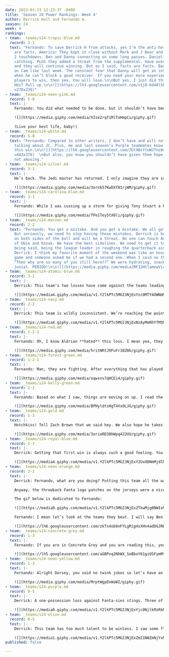 ```yaml
---
date: 2023-03-23 12:23:37 -0400
title: 'Season 24 Power Rankings: Week 4'
author: Derrick Holt and Fernando H.
season: 24
week: 4
rankings:
- team: _teams/s24-tropic-blue.md
  record: 3-1
  text: "Fernando: To save Derrick H from attacks, yes I’m the anti-hero. But facts
    are facts, America! They kept it close without Mark and J Bear and only lost by
    2 touchdowns. Ben and Danny connecting on some long passes. Daniel blocking and
    catching. PLUS they added a threat from the supplemental. Have everyone together
    and they will continue winning. But as I said, facts are facts. Barely any pressure
    on Cam like last week. The constant fear that Danny will get an interference call
    when he can’t block a good receiver. If you need your more experienced (\U0001F618)
    players to win, then yea. You will lose.\n\nBut yes, I just did this. Was good
    bbz? Pull up.\n\n![](https://lh3.googleusercontent.com/v1j8-Kd48lSBu3J1bbqqR72vj-TiXhZmQoYINpyMWfkoLyEILSALgTxdUvkVxsWcx_PbN8UDxYMUtAxATgn6LI0F-mMZAJZ3B0IH3XfrEYncX6RO91dkt2ibm8c7ZIkKiR0hFcNGQWfsimiuSmR1J74
    =270x239)"
- team: _teams/s24-neon-pink.md
  record: 5-0
  text: |-
    Fernando: You did what needed to be done, but it shouldn’t have been this close at all. They were without key players. Like no sacks, really? Baby, when you match up with Dom Trops in the playoff, it’s going to be a mess like a shirtless Derrick Johnson at Kiki dancing in the new second-floor patio on the Sunday Funday that just passed.

    ![](https://media.giphy.com/media/XIse2rqf1RlToHmpCu/giphy.gif)

    (Live your best life, baby!)
- team: _teams/s24-white.md
  record: 5-0
  text: "Fernando: Compared to other writers, I don’t have and will not spend time
    talking about JC. Plus, me and last season’s Purple teammates know Twon **loved**
    this win.\n\n![](https://lh6.googleusercontent.com/ZGt9BsYtuWJTnz0deRYtwgEL3UPzjIC7laW_AUHQp9mb3mrTUzHhZLvF5l3ZO8rBOr_tVIPyqQCfN2QRElfMkiYG5Ize_gPSGba1gz6N-mVVm_d0l5Vsg-y2EOWbZlin4FS_wtwvVshEKVHOo-oFDg
    =443x378)  \nBut also, you know you shouldn’t have given them hope. This win was
    not amusing."
- team: _teams/s24-silver.md
  record: 3-1
  text: |-
    He’s back. The Jedi master has returned. I only imagine they are saying “thank Yeezus!” because I don’t think they could survive another game with Marv being QB.

    ![](https://media.giphy.com/media/3ornk57KwDXf81rjWM/giphy.gif)
- team: _teams/s24-carolina-blue.md
  record: 3-1
  text: |-
    Fernando: While I was cussing up a storm for giving Tony Stuart a high five, I saw that y’all were having a cute little game against Daffodilfs and won in overtime. But let’s be honest: you only won in overtime when they had an injured Hotchkiss??? It should have gone more like this:

    ![](https://media.giphy.com/media/TPe1Tey5tX0li/giphy.gif)
- team: _teams/s24-maroon.md
  record: 2-2
  text: "Fernando: You get a mistake. And you get a mistake. We all get mistakes.
    But seriously, we need to stop having these mistakes. Derrick is becoming good
    on both sides of the ball and will be a threat. No one can touch Andy because
    of Obie and Kozak. We have the best sidelines. We need to get it together. That
    being said, being the league leader in roughing the quarterback ain’t it \U0001FAE1.\n\nP.S.
    Derrick: I think my favorite moment of the weekend was like an hour after our
    game and someone asked me if we had a second one. When I said no they responded
    “Then why are so many of you still here??” We were hydrating, snacking, and being
    jovial. PERIOD!\n\n![](https://media.giphy.com/media/MF12HtlamewVic5j16/giphy.gif)"
- team: _teams/s24-atomic-blue.md
  record: 3-2
  text: |-
    Derrick: This team’s two losses have come against the teams leading their respective divisions at 5-0 (White, Super Pink). This team is good, but time will tell if they can find one more gear and become great.

    ![](https://media4.giphy.com/media/v1.Y2lkPTc5MGI3NjExYzc0MTY4OWNmMzhkMjIyZDFhZDQ1Njk3ODUxYjUyMDA2YjE4NDc4ZiZjdD1n/l1J9O9elEvuRjMyXu/giphy.gif)
- team: _teams/s24-navy.md
  record: 2-2
  text: |-
    Derrick: This team is wildly inconsistent. We’re reaching the point of the season where teams are starting to cement their identity but I really don’t know which side of this team we’ll get moving forward. Is it the one that looked unstoppable and scored 71 points in week one, or the team that lost to a formidable Atomic Blue three weeks later?

    ![](https://media4.giphy.com/media/v1.Y2lkPTc5MGI3NjExNzAyMmRhYTM5MWNmMjk3ZGY3NmIxYzJjMTEzOTQyYWRlNDA4YTI4ZiZjdD1n/qhoABJOROS9kQ/giphy.gif)
- team: _teams/s24-red.md
  record: 1-2-1
  text: |-
    Fernando: Oh, I know Aldrian **hated** this loss. I mean yea, they fought back, which was shocking and cute. I’m surprised Tracy hasn’t ejected Aldrian out of a game like Twon almost did last season. Poor Gordito was the only one ejected.

    ![](https://media.giphy.com/media/hritWRtJ9FuFr38Z0b/giphy.gif)
- team: _teams/s24-forest-green.md
  record: 1-2-1
  text: |-
    Fernando: Man, they are fighting. After everything that has played out, I know they are going to have a glow-up. I know Binder will make sure of it.

    ![](https://media.giphy.com/media/oqwsns7qHCEi4/giphy.gif)
- team: _teams/s24-kelly-green.md
  record: 2-2
  text: |-
    Fernando: Based on what I saw, things are moving on up. I read the other writer’s comments and I think I’m starting to see things clicking. I mean how could they not? I mean Jim is a good QB. He only tells you who he’s planning to throw to with his eyes.

    ![](https://media.giphy.com/media/BPHyldtsHgT4VxOLJG/giphy.gif)
- team: _teams/s24-gold.md
  record: 1-3
  text: |-
    Hotchkiss! Tell Zach Brown that we said hey. We also hope he takes you to go get your injury checked because it shouldn’t be multiple colors.

    ![](https://media.giphy.com/media/3orieRD38kWpq422UU/giphy.gif)
- team: _teams/s24-royal-blue.md
  record: 1-3
  text: |-
    Derrick: Getting that first win is always such a good feeling. You’re a bit looser going into the next week. Some of the pressure is gone. And, with a matchup against a currently-middling Yellow next week, there is a real chance they could start a little streak here.

    ![](https://media4.giphy.com/media/v1.Y2lkPTc5MGI3NjExY2UxODNmMjdlMWY5YjA4NTFjZTcxMWE2M2Y2NGJkYzMwN2ZkZDllMiZjdD1n/mq750zqfwZFYPP0PfW/giphy.gif)
- team: _teams/s24-neon-orange.md
  record: 3-2
  text: |-
    Derrick: Fernando, what are you doing? Putting this team all the way down here and then leaving their power ranking blank? This is a personal attack against me.

    Anyway, the throwback Fanta logo patches on the jerseys were a nice little touch and ca-yute! Chris vs Lamar was fun to watch and Oriya had some wild catches, thriving in his first season not playing QB. Chris did get everyone the aforementioned patches and they went 2-0 on the day. That’s a solid Sunday.

    The gif below is dedicated to Fernando:

    ![](https://media0.giphy.com/media/v1.Y2lkPTc5MGI3NjExZTkwMjg0NWIxNGJjYTJjNDU1ZGZlY2ViNzA2ODZlZDI5ZWI3ODAwMCZjdD1n/8YvpBXtbbsdpcfcIvy/giphy.gif)

    Fernando: I mean let’s look at the teams they beat. I will say Ben was looking good out there and Oriya was showing why he was their first pick (even when he won’t be here for playoffs). But I guess this is what they wanted:

    ![](https://lh6.googleusercontent.com/zkTs4ob8nFYLgRig4sXHn4adDGJRBnlhXlVNHu-mu1v5jMrQRimBkQ1w1yG7R2iSdS7r-Gug_xe5wy1nnSY4dpAuN2yLoCFpuPTBtIcSGCrAzorJR4M3c0rb02_2WsXPfwG9-GKHIOCf-xs-sBy1ng =624x347)
- team: _teams/s24-concrete-grey.md
  record: 1-3
  text: |-
    Fernando: If you are in Concrete Grey and you are reading this, you need to mind your own business and start wondering who’s going to be your QB next week because y’all need to get something going.

    ![](https://lh5.googleusercontent.com/aGBPvq2NhWX_SeBboY81giOSFymMtBW5QCjqkvi6M5tBlodb_6or7EdP4FXFgaJ9_0XZKVF5Cs8a_zCzqI88D_hDARYg5UQ1Nfyp6N4sI8hHNF8vJnMEjaJb_MPyBCko1U3an4mqFRo8e1WmrNlEIX0 =624x341)
- team: _teams/s24-neon-yellow.md
  record: 1-3
  text: |-
    Fernando: Alright Dorsey, you said no twink jokes so let’s have an honest conversation. You have little Mike, Dan King, Kev, Tyler, Chris, and the rest of the DCGBL. Your team shouldn’t be struggling like this. Focus on your throwing accuracy because you’re making Uncle Rico look like an elite quarterback.

    ![](https://media.giphy.com/media/MrptWgpDxWaWI/giphy.gif)
- team: _teams/s24-purple.md
  record: 0-5
  text: |-
    Derrick: A one-possession loss against Fanta-sies stings. Three of their five losses on the season have been by one possession. Gather yourselves soon so this season doesn’t become a big ole stain!

    ![](https://media0.giphy.com/media/v1.Y2lkPTc5MGI3NjExYjc0NjlkMzRkMTE5ZWI0ZWY0ZTVmNzlmYTI1NzI3OWI2MTgzMmZiNCZjdD1n/5u0l0wgfsxxnniwuff/giphy.gif)
- team: _teams/s24-olive.md
  record: 0-5
  text: |-
    Derrick: This team has too much talent to be winless. I saw some flashes on Sunday, and while this ranking is fair for now, I’m keeping an eye on what the Pit Crew is building moving forward.

    ![](https://media1.giphy.com/media/v1.Y2lkPTc5MGI3NjExZmI1NWZmNjYxNjdlZjVhYjE3Yjc2NjcyZGY0MDQ4ZDBjMWIwYmIxMiZjdD1n/l46CyJmS9KUbokzsI/giphy.gif)Fernando: Here’s some advice for you. Paul is not “just” a rusher. Have both Lamar and Paul on both sides of the game.
published: false

---
```

